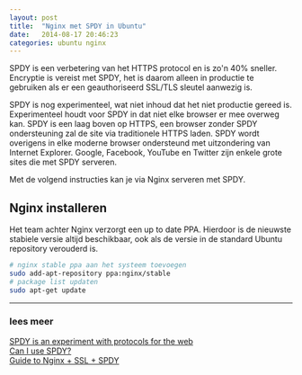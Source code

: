 ```yaml
---
layout: post
title:  "Nginx met SPDY in Ubuntu"
date:   2014-08-17 20:46:23
categories: ubuntu nginx
---
```


SPDY is een verbetering van het HTTPS protocol en is zo'n 40% sneller. Encryptie
is vereist met SPDY, het is daarom alleen in productie te gebruiken als er een
geauthoriseerd SSL/TLS sleutel aanwezig is.

SPDY is nog experimenteel, wat niet inhoud dat het niet productie gereed is.
Experimenteel houdt voor SPDY in dat niet elke browser er mee overweg kan. SPDY
is een laag boven op HTTPS, een browser zonder SPDY ondersteuning zal de site via
traditionele HTTPS laden. SPDY wordt overigens in elke moderne browser ondersteund
met uitzondering van Internet Explorer. Google, Facebook, YouTube en Twitter zijn
enkele grote sites die met SPDY serveren.

Met de volgend instructies kan je via Nginx serveren met SPDY.

## Nginx installeren

Het team achter Nginx verzorgt een up to date PPA. Hierdoor is de nieuwste
stabiele versie altijd beschikbaar, ook als de versie in de standard Ubuntu
repository verouderd is.

```bash
# nginx stable ppa aan het systeem toevoegen
sudo add-apt-repository ppa:nginx/stable
# package list updaten
sudo apt-get update
```

---

### lees meer

[SPDY is an experiment with protocols for the web](http://www.chromium.org/spdy)  
[Can I use SPDY?](http://caniuse.com/#feat=spdy)  
[Guide to Nginx + SSL + SPDY](https://www.mare-system.de/guide-to-nginx-ssl-spdy-hsts/)
